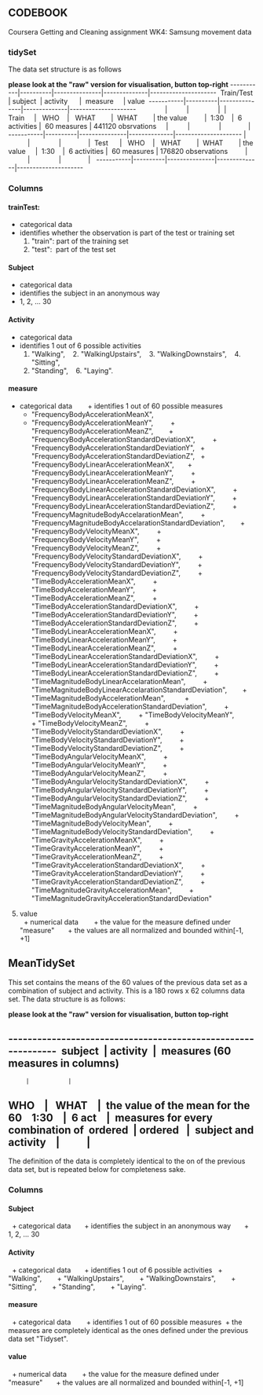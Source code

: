 ## CODEBOOK

Coursera Getting and Cleaning assignment WK4: Samsung movement data

### tidySet

The data set structure is as follows 

**please look at the "raw" version for visualisation, button top-right**
-----------|----------|---------------|--------------|---------------------  
Train/Test | subject  | activity      |  measure     | value 
-----------|----------|---------------|--------------|---------------------     
           |          |               |              |
 Train     |   WHO    |   WHAT        |  WHAT        | the value        
           |  1:30    |  6 activities |  60 measures | 441120 obsrvations    
           |          |               |              |  
-----------|----------|---------------|--------------|---------------------
           |          |               |              | 
 Test      |   WHO    |   WHAT        |  WHAT        | the value    
           |  1:30    |  6 activities |  60 measures | 176820 observations        
           |          |               |              |  
-----------|----------|---------------|--------------|---------------------
           
### Columns 

#### trainTest:  
  + categorical data
  + identifies whether the observation is part of the test or training set    
    1. "train": part of the training set    
    2. "test":  part of the test set     
            
#### Subject     
  + categorical data
  + identifies the subject in an anonymous way    
  + 1, 2, ... 30     
            
#### Activity    
  + categorical data
  + identifies 1 out of 6 possible activities
      1. "Walking",
      2. "WalkingUpstairs",
      3. "WalkingDownstairs",
      4. "Sitting",
      5. "Standing",
      6. "Laying".
            
#### measure     
  + categorical data     
  + identifies 1 out of 60 possible measures  
    + "FrequencyBodyAccelerationMeanX",     
    + "FrequencyBodyAccelerationMeanY",      
    + "FrequencyBodyAccelerationMeanZ",     
    + "FrequencyBodyAccelerationStandardDeviationX",      
    + "FrequencyBodyAccelerationStandardDeviationY", 
    + "FrequencyBodyAccelerationStandardDeviationZ",
    + "FrequencyBodyLinearAccelerationMeanX",    
    + "FrequencyBodyLinearAccelerationMeanY",      
  + "FrequencyBodyLinearAccelerationMeanZ",      
  + "FrequencyBodyLinearAccelerationStandardDeviationX",      
  + "FrequencyBodyLinearAccelerationStandardDeviationY",      
  + "FrequencyBodyLinearAccelerationStandardDeviationZ",      
  + "FrequencyMagnitudeBodyAccelarationMean",      
  + "FrequencyMagnitudeBodyAccelarationStandardDeviation",     
  + "FrequencyBodyVelocityMeanX",      
  + "FrequencyBodyVelocityMeanY",      
  + "FrequencyBodyVelocityMeanZ",      
  + "FrequencyBodyVelocityStandardDeviationX",      
  + "FrequencyBodyVelocityStandardDeviationY",      
  + "FrequencyBodyVelocityStandardDeviationZ",      
  + "TimeBodyAccelerationMeanX",      
  + "TimeBodyAccelerationMeanY",      
  + "TimeBodyAccelerationMeanZ",      
  + "TimeBodyAccelerationStandardDeviationX",      
  + "TimeBodyAccelerationStandardDeviationY",      
  + "TimeBodyAccelerationStandardDeviationZ",      
  + "TimeBodyLinearAccelerationMeanX",      
  + "TimeBodyLinearAccelerationMeanY",      
  + "TimeBodyLinearAccelerationMeanZ",      
  + "TimeBodyLinearAccelerationStandardDeviationX",      
  + "TimeBodyLinearAccelerationStandardDeviationY",      
  + "TimeBodyLinearAccelerationStandardDeviationZ",      
  + "TimeMagnitudeBodyLinearAccelarationMean",      
  + "TimeMagnitudeBodyLinearAccelarationStandardDeviation",     
  + "TimeMagnitudeBodyAccelerationMean",       
  + "TimeMagnitudeBodyAccelerationStandardDeviation",      
  + "TimeBodyVelocityMeanX",      
  + "TimeBodyVelocityMeanY",      
  + "TimeBodyVelocityMeanZ",      
  + "TimeBodyVelocityStandardDeviationX",      
  + "TimeBodyVelocityStandardDeviationY",      
  + "TimeBodyVelocityStandardDeviationZ",      
  + "TimeBodyAngularVelocityMeanX",      
  + "TimeBodyAngularVelocityMeanY",      
  + "TimeBodyAngularVelocityMeanZ",      
  + "TimeBodyAngularVelocityStandardDeviationX",      
  + "TimeBodyAngularVelocityStandardDeviationY",      
  + "TimeBodyAngularVelocityStandardDeviationZ",      
  + "TimeMagnitudeBodyAngularVelocityMean",      
  + "TimeMagnitudeBodyAngularVelocityStandardDeviation",      
  + "TimeMagnitudeBodyVelocityMean",      
  + "TimeMagnitudeBodyVelocityStandardDeviation",      
  + "TimeGravityAccelerationMeanX",      
  + "TimeGravityAccelerationMeanY",      
  + "TimeGravityAccelerationMeanZ",      
  + "TimeGravityAccelerationStandardDeviationX",      
  + "TimeGravityAccelerationStandardDeviationY",      
  + "TimeGravityAccelerationStandardDeviationZ",      
  + "TimeMagnitudeGravityAccelerationMean",      
  + "TimeMagnitudeGravityAccelerationStandardDeviation"      
    
5. value       
  + numerical data     
  + the value for the measure defined under "measure"    
  + the values are all normalized and bounded within[-1, +1]        



## MeanTidySet

This set contains the means of the 60 values of the previous data set as a combination of subject and activity. This is a 180 rows x 62 columns data set. The data structure is as follows: 

**please look at the "raw" version for visualisation, button top-right**

-------------------------------------------------------------  
subject  | activity  |  measures (60 measures in columns)  
-------------------------------------------------------------
         |           | 
   WHO    |   WHAT    |  the value of the mean for the 60   
 1:30    |  6 act    |  measures for every combination of 
ordered  | ordered   |  subject and activity   
         |           |            
-------------------------------------------------------------

The definition of the data is completely identical to the on of the previous data set, but is repeated below for completeness sake.

### Columns 

#### Subject   
  + categorical data    
  + identifies the subject in an anonymous way    
    + 1, 2, ... 30     
          
#### Activity  
  + categorical data    
  + identifies 1 out of 6 possible activities
    + "Walking",     
    + "WalkingUpstairs",     
    + "WalkingDownstairs",     
    + "Sitting",     
    + "Standing",     
    + "Laying".      
            
#### measure    
  + categorical data     
  + identifies 1 out of 60 possible measures
  + the measures are completely identical as the ones defined under the previous data set "Tidyset".
           
#### value      
  + numerical data     
  + the value for the measure defined under "measure"    
  + the values are all normalized and bounded within[-1, +1]


